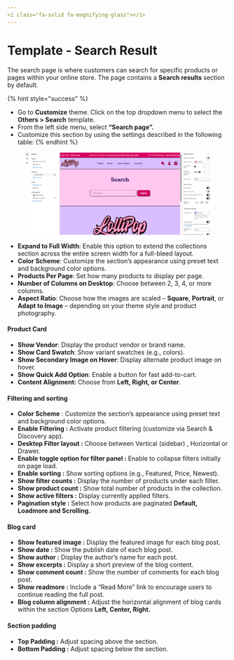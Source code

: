 ```yaml
---
<i class="fa-solid fa-magnifying-glass"></i>
---
```


# Template - Search Result

The search page is where customers can search for specific products or pages within your online store. The page contains a **Search results** section by default.

{% hint style="success" %}
* Go to **Customize** theme. Click on the top dropdown menu to select the **Others > Search** template.
* From the left side menu, select **“Search page”.**
* Customize this section by using the settings described in the following table:
{% endhint %}

<figure><img src=".gitbook/assets/search.png" alt=""><figcaption></figcaption></figure>

* **Expand to Full Width**: Enable this option to extend the collections section across the entire screen width for a full-bleed layout.
* **Color Scheme**: Customize the section’s appearance using preset text and background color options.
* **Products Per Page**: Set how many products to display per page.
* **Number of Columns on Desktop**: Choose between 2, 3, 4, or more columns.
* **Aspect Ratio**: Choose how the images are scaled – **Square**, **Portrait**, or **Adapt to Image** – depending on your theme style and product photography.

#### **Product Card**

* **Show Vendor**: Display the product vendor or brand name.
* **Show Card Swatch**: Show variant swatches (e.g., colors).
* **Show Secondary Image on Hover**: Display alternate product image on hover.
* **Show Quick Add Option**: Enable a button for fast add-to-cart.
* **Content Alignment:** Choose from **Left, Right, or Center**.

#### Filtering and sorting

* **Color Scheme** : Customize the section’s appearance using preset text and background color options.
* **Enable Filtering :** Activate product filtering (customize via Search & Discovery app).
* **Desktop Filter layout :** Choose between Vertical (sidebar) , Horizontal or Drawer.
* **Enable toggle option for filter panel :** Enable to collapse filters initially on page load.
* **Enable sorting :**  Show sorting options (e.g., Featured, Price, Newest).
* **Show filter counts :**  Display the number of products under each filter.
* **Show product count :** Show total number of products in the collection.
* **Show active filters :** Display currently applied filters.
* **Pagination style :** Select how products are paginated  **Default, Loadmore and Scrolling.**

#### Blog card

* **Show featured image :**  Display the featured image for each blog post.
* **Show date :** Show the publish date of each blog post.
* **Show author :** Display the author’s name for each post.
* **Show excerpts :** Display a short preview of the blog content.
* **Show comment count :** Show the number of comments for each blog post.
* **Show readmore :** Include a “Read More” link to encourage users to continue reading the full post.
* **Blog column alignment :** Adjust the horizontal alignment of blog cards within the section Options **Left, Center, Right.**

#### Section padding

* **Top Padding :** Adjust spacing above the section.
* **Bottom Padding :** Adjust spacing below the section.
